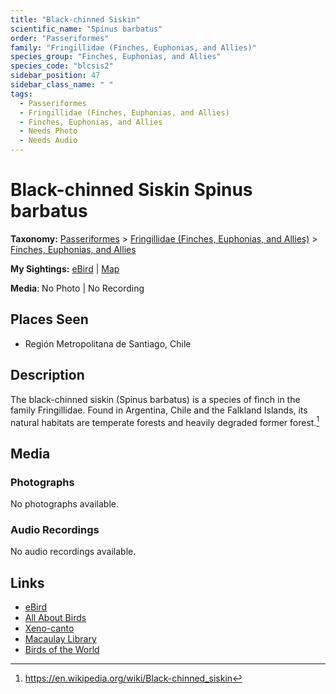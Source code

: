 ```yaml
---
title: "Black-chinned Siskin"
scientific_name: "Spinus barbatus"
order: "Passeriformes"
family: "Fringillidae (Finches, Euphonias, and Allies)"
species_group: "Finches, Euphonias, and Allies"
species_code: "blcsis2"
sidebar_position: 47
sidebar_class_name: " "
tags: 
  - Passeriformes
  - Fringillidae (Finches, Euphonias, and Allies)
  - Finches, Euphonias, and Allies
  - Needs Photo
  - Needs Audio
---
```


# Black-chinned Siskin <span className='sci_name'>Spinus barbatus</span>

**Taxonomy:** [Passeriformes](/tags/passeriformes) > [Fringillidae (Finches, Euphonias, and Allies)](/tags/fringillidae-finches-euphonias-and-allies) > [Finches, Euphonias, and Allies](/tags/finches-euphonias-and-allies)

**My Sightings:** [eBird](https://ebird.org/lifelist?r=world&time=life&spp=blcsis2) | [Map](/map?species_code=blcsis2)

**Media**: No Photo | No Recording

## Places Seen

* Región Metropolitana de Santiago, Chile

## Description
The black-chinned siskin (Spinus barbatus) is a species of finch in the family Fringillidae. Found in Argentina, Chile and the Falkland Islands, its natural habitats are temperate forests and heavily degraded former forest.[^1]

[^1]: https://en.wikipedia.org/wiki/Black-chinned_siskin

## Media
### Photographs
No photographs available.

### Audio Recordings
No audio recordings available.

## Links
* [eBird](https://ebird.org/species/blcsis2) 
* [All About Birds](https://www.allaboutbirds.org/guide/blcsis2) 
* [Xeno-canto](https://www.xeno-canto.org/species/spinus-barbatus) 
* [Macaulay Library](https://search.macaulaylibrary.org/catalog?taxonCode=blcsis2&sort=rating_rank_desc)
* [Birds of the World](https://birdsoftheworld.org/bow/species/blcsis2)

